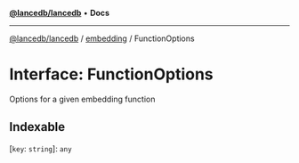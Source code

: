 [**@lancedb/lancedb**](../../../README.md) • **Docs**

***

[@lancedb/lancedb](../../../globals.md) / [embedding](../README.md) / FunctionOptions

# Interface: FunctionOptions

Options for a given embedding function

## Indexable

 \[`key`: `string`\]: `any`
